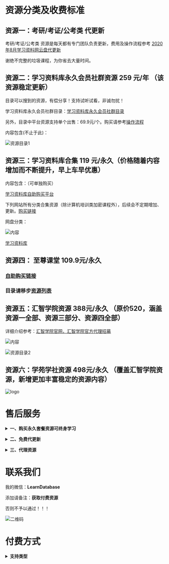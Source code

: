 


# 资源分类及收费标准

## 资源一：考研/考证/公考类 代更新

考研/考证/公考类 资源是每天都有专门团队负责更新，费用及操作流程参考 [2020年8月学习资料网云盘代更新](https://shimo.im/docs/pG0SAxiSvb8ofE7O/)

谢绝不完整的垃圾课程，为你省去大量时间。



## 资源二：学习资料库永久会员社群资源 259 元/年 （该资源稳定更新）

目录可以搜到的资源，有偿分享！支持试听试看，非诚勿扰！

学习资料库永久会员社群目录：[学习资料库永久会员社群目录](https://shimo.im/docs/W3JTgGJyCg3hYgDc/)

另外，目录中平台资源支持单个出售：69.9元/个。购买请参考[操作流程](https://shimo.im/docs/9UBe8LqvkxwMAwSq/read)

内容包含(不止于此)：

![资源目录1](./img/tc01.png) 


## 资源三：学习资料库合集 119 元/永久（价格随着内容增加而不断提升，早上车早优惠）

内容包含：（可单独购买）

[学习资料库自助购买平台](http://note.youdao.com/s/9G0sPeMo)

下列网站所有分类合集资源（除计算机培训类加密课程外），后续会不定期增加、更新。[购买链接](http://faka-pd.songqingbo.cn/buy/9 "购买链接")

网盘分类：

![内容](./img/tcp05.jpg)

[学习资料库](http://faka-pd.songqingbo.cn/ "学习资料库")



## 资源四： 至尊课堂  109.9元/永久 


### [自助购买链接](http://faka-pd.songqingbo.cn/buy/10)

### 目录请移步[资源列表](./list/至尊课堂资源目录.md)


## 资源五：汇智学院资源 388元/永久 （原价520，涵盖资源一全部、资源三部分、资源四全部）

详细介绍参考：[汇智学院官网，汇智学院官方代理招募](https://shimo.im/docs/hrG8QYQHPtTCjJYR/read)

![内容](./img/tc04.png)

![资源目录2](./img/1.jpg)



## 资源六：学苑学社资源 498元/永久 （覆盖汇智学院资源，新增更加丰富稳定的资源内容）


![logo](./img/学苑学社.jpg)



# 售后服务

<b><details><summary>一、购买永久套餐资源可终身学习</summary></b>

不管你是学生，还是工作党

不管你是自用，还是兼职赚钱

资料团都是一个不错的选择。

一次加入，所有资料永久免费使用，持续更新。

资料团目前所有加密渠道，课程渠道，书籍渠道都已恢复完善，欢迎你的加入

</details>

<b><details><summary>二、免费代更新</summary></b>

所有资源都有专业团队负责整理更新，可放心使用。

</details>

<b><details><summary>三、代理资源</summary></b>

汇智学院资源允许自行使用，也可以有偿出售给他人，价格你定，收入全归你。

</details>


# 联系我们

我的微信：**LearnDatabase**

添加请备注：**获取付费资源**

否则不予以通过！！！

![二维码](./img/wx_qrcode.jpg)


# 付费方式

<b><details><summary>支持类型</summary></b>



- 1. 微信支付

> 添加管理员好友转账
> 微信扫下面收款码进行微信支付（支持信用卡）

![收款码](./img/学习资料库-微信支付.png)


- 2. 支付宝支付（支持信用卡、花呗）

> 支付宝扫下面收款码付款，会有不定期优惠活动

![收款码](./img/学习资料库-支付宝（商家版）.jpg)

</details>